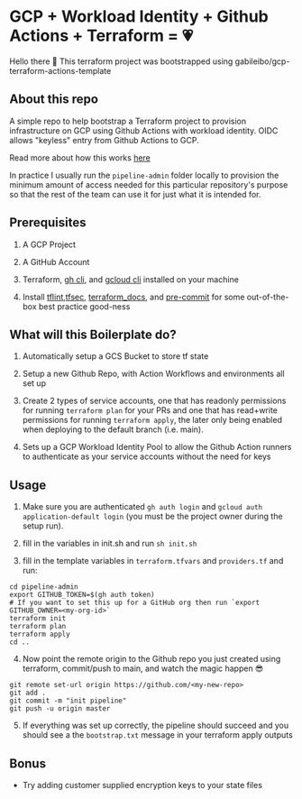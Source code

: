# GCP + Workload Identity + Github Actions + Terraform = 💗

Hello there 👋 This terraform project was bootstrapped using gabileibo/gcp-terraform-actions-template

## About this repo

A simple repo to help bootstrap a Terraform project to provision infrastructure on GCP using Github Actions with workload identity. OIDC allows "keyless" entry from Github Actions to GCP.

Read more about how this works [here](https://cloud.google.com/blog/products/identity-security/enabling-keyless-authentication-from-github-actions)

In practice I usually run the `pipeline-admin` folder locally to provision the minimum amount of access needed for this particular repository's purpose so that the rest of the team can use it for just what it is intended for.

## Prerequisites

1. A GCP Project

2. A GitHub Account

3. Terraform, [gh cli](https://cli.github.com/), and [gcloud cli](https://cloud.google.com/sdk/gcloud#download_and_install_the) installed on your machine

4. Install [tflint](https://github.com/terraform-linters/tflint),[tfsec](https://aquasecurity.github.io/tfsec), [terraform_docs](https://terraform-docs.io/), and [pre-commit](https://pre-commit.com/) for some out-of-the-box best practice good-ness

## What will this Boilerplate do?

1. Automatically setup a GCS Bucket to store tf state

2. Setup a new Github Repo, with Action Workflows and environments all set up

3. Create 2 types of service accounts, one that has readonly permissions for running `terraform plan` for your PRs and one that has read+write permissions for running `terraform apply`, the later only being enabled when deploying to the default branch (i.e. main).

4. Sets up a GCP Workload Identity Pool to allow the Github Action runners to authenticate as your service accounts without the need for keys

## Usage

1. Make sure you are authenticated `gh auth login` and `gcloud auth application-default login` (you must be the project owner during the setup run).

2. fill in the variables in init.sh and run `sh init.sh`

3. fill in the template variables in `terraform.tfvars` and `providers.tf` and run:

```
cd pipeline-admin
export GITHUB_TOKEN=$(gh auth token)
# If you want to set this up for a GitHub org then run `export GITHUB_OWNER=<my-org-id>`
terraform init
terraform plan
terraform apply
cd ..
```

4. Now point the remote origin to the Github repo you just created using terraform, commit/push to main, and watch the magic happen 😎

```
git remote set-url origin https://github.com/<my-new-repo>
git add .
git commit -m "init pipeline"
git push -u origin master
```

5. If everything was set up correctly, the pipeline should succeed and you should see a the `bootstrap.txt` message in your terraform apply outputs

## Bonus

- Try adding customer supplied encryption keys to your state files
